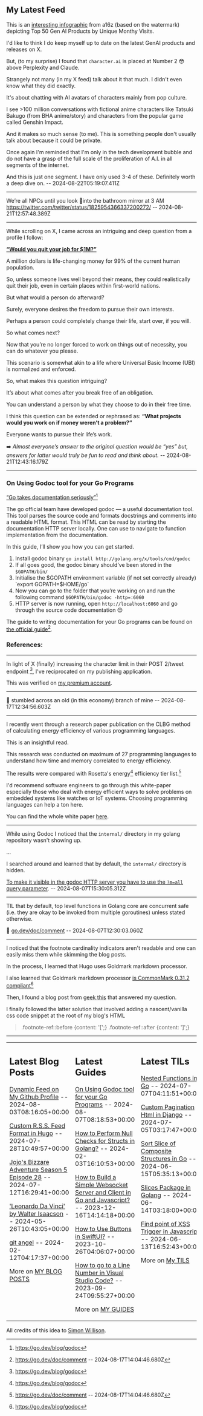 ## My Latest Feed

<!-- feed starts -->
This is an [interesting infographic](https://a16z.com/100-gen-ai-apps/) from a16z (based on the watermark) depicting Top 50 Gen AI Products by Unique Monthy Visits.

I'd like to think I do keep myself up to date on the latest GenAI products and releases on X.

But, (to my surprise) I found that `character.ai` is placed at Number 2 😳 above Perplexity and Claude.

Strangely not many (in my X feed) talk about it that much. I didn't even know what they did exactly.

It's about chatting with AI avatars of characters mainly from pop culture.

I see >100 million conversations with fictional anime characters like Tatsuki Bakugo (from BHA anime/story) and characters from the popular game called Genshin Impact.

And it makes so much sense (to me). This is something people don't usually talk about because it could be private.

Once again I'm reminded that I'm only in the tech development bubble and do not have a grasp of the full scale of the proliferation of A.I. in all segments of the internet.

And this is just one segment. I have only used 3-4 of these. Definitely worth a deep dive on. -- 2024-08-22T05:19:07.411Z

---

We’re all NPCs until you look 🗿into the bathroom mirror at 3 AM
https://twitter.com/twitter/status/1825954366337200272/ -- 2024-08-21T12:57:48.389Z

---

While scrolling on X, I came across an intriguing and deep question from a profile I follow:

[**“Would you quit your job for $1M?”**](https://x.com/LiveDigitalArt/status/1826213407306944547)

A million dollars is life-changing money for 99% of the current human population. 

So, unless someone lives well beyond their means, they could realistically quit their job, even in certain places within first-world nations.

But what would a person do afterward?

Surely, everyone desires the freedom to pursue their own interests. 

Perhaps a person could completely change their life, start over, if you will. 

So what comes next? 

Now that you’re no longer forced to work on things out of necessity, you can do whatever you please.

This scenario is somewhat akin to a life where Universal Basic Income (UBI) is normalized and enforced.

So, what makes this question intriguing?

It’s about what comes after you break free of an obligation. 

You can understand a person by what they choose to do in their free time. 

I think this question can be extended or rephrased as:  **“What projects would you work on if money weren’t a problem?”**

Everyone wants to pursue their life’s work.

➡️ *Almost everyone’s answer to the original question would be “yes” but, answers for latter would truly be fun to read and think about.* -- 2024-08-21T12:43:16.179Z

---

### On Using Godoc tool for your Go Programs

[“Go takes documentation seriously”](https://go.dev/blog/godoc)[^1] 

The go official team have developed godoc — a useful documentation tool.
This tool parses the source code and formats docstrings and comments into a readable HTML format.
This HTML can be read by starting the documentation HTTP server locally.
One can use to navigate to function implementation from the documentation.

In this guide, I’ll show you how you can get started.

1. Install godoc binary
    `go install http://golang.org/x/tools/cmd/godoc`
2. If all goes good, the godoc binary should’ve been stored in the `$GOPATH/bin/`
3. Initialise the $GOPATH environment variable (if not set correctly already)
    `export GOPATH=$HOME/go`
4. Now you can go to the folder that you’re working on and run the following command
    `$GOPATH/bin/godoc -http=:6060`
5. HTTP server is now running, open `http://localhost:6060` and go through the source code documentation 😊

The guide to writing documentation for your Go programs can be found on [the official guide](https://go.dev/doc/comment)[^2].

### References:
[^1]: https://go.dev/blog/godoc
[^2]: https://go.dev/doc/comment
 -- 2024-08-17T14:04:46.680Z

---

In light of X (finally) increasing the character limit in their POST 2/tweet endpoint [^1], I've reciprocated on my publishing application.

This was verified on [my premium account](https://x.com/TnvMadhav/status/1824789749762077146).

[^1]: https://x.com/tapshah21/status/1823480895678165142 -- 2024-08-17T13:32:43.564Z

---

🥲 stumbled across an old (in this economy) branch of mine -- 2024-08-17T12:34:56.603Z

---

I recently went through a research paper publication on the CLBG method of calculating energy efficiency of various programming languages.

This is an insightful read.

This research was conducted on maximum of 27 programming languages to understand how time and memory correlated to energy efficiency. 

The results were compared with Rosetta's energy[^1] efficiency tier list.[^2]

I'd recommend software engineers to go through this white-paper especially those who deal with energy efficient ways to solve problems on embedded systems like watches or IoT systems. Choosing programming languages can help a ton here.

You can find the whole white paper [here](https://haslab.github.io/SAFER/scp21.pdf).

[^1]: https://rosettacode.org/wiki/Rosetta_Code
[^2]: https://github.com/greensoftwarelab/RosettaExamples -- 2024-08-10T09:38:35.607Z

---

While using Godoc I noticed that the `internal/` directory in my golang repository wasn't showing up. 

...


I searched around and learned that by 
default, the `internal/` directory is hidden.

[To make it visible in the godoc HTTP server you have to use the `?m=all` query parameter](https://stackoverflow.com/questions/67185294/cant-godoc-create-documentation-for-packages-within-internal-folder). -- 2024-08-07T15:30:05.312Z

---

TIL that by default, top level functions in Golang core are concurrent safe (i.e. they are okay to be invoked from multiple goroutines) unless stated otherwise.

🔗 [go.dev/doc/comment](https://go.dev/doc/comment)
 -- 2024-08-07T12:30:03.060Z

---

I noticed that the footnote cardinality indicators aren't readable and one can easily miss them while skimming the blog posts.

In the process, I learned that Hugo uses Goldmark markdown processor.


I also learned that Goldmark markdown processor [is CommonMark 0.31.2 compliant](https://michal.sapka.me/blog/2023/footnotes-in-hugo-and-goldmark/)[^1]


Then, I found a blog post from [geek this](https://geekthis.net/post/hugo-footnotes-and-citations/) that answered my question.


I finally followed the latter solution that involved adding a nascent/vanilla css code snippet at the root of my blog's HTML

> .footnote-ref::before {content: '[';}
> .footnote-ref::after {content: ']';}


[^1]: Only today I got to know about something called CommonMark that defines markdown specification.  You can refer to this RFC document that describes the protocol to convert markdown to html. https://spec.commonmark.org/0.31.2/.  -- 2024-08-03T12:30:12.658Z
<!-- feed ends -->


---


<table><tr><td valign="top" width="33%">

## Latest Blog Posts

<!-- blog starts -->
[Dynamic Feed on My Github Profile](https://tnvmadhav.me/blog/dynamic-feed-on-my-github-profile/) -- 2024-08-03T08:16:05+00:00

[Custom R.S.S. Feed Format in Hugo](https://tnvmadhav.me/blog/custom-rss-feed-format-in-hugo/) -- 2024-07-28T10:49:57+00:00

[Jojo's Bizzare Adventure Season 5 Episode 28](https://tnvmadhav.me/blog/jojos-bizzare-adventure-season-5-episode-28/) -- 2024-07-12T16:29:41+00:00

['Leonardo Da Vinci' by Walter Isaacson](https://tnvmadhav.me/blog/leonardo-da-vinci-by-walter-isaacson/) -- 2024-05-26T10:43:05+00:00

[git angel](https://tnvmadhav.me/blog/good-git-practices/) -- 2024-02-12T04:17:37+00:00

More on [MY BLOG POSTS](https://tnvmadhav.me/blog/)
<!-- blog ends -->

</td><td valign="top" width="34%">

## Latest Guides

<!-- guide starts -->
[On Using Godoc tool for your Go Programs](https://tnvmadhav.me/guides/on-using-godoc-tool/) -- 2024-08-07T08:18:53+00:00

[How to Perform Null Checks for Structs in Golang?](https://tnvmadhav.me/guides/how-to-perform-null-checks-for-structs-in-golang/) -- 2024-02-03T16:10:53+00:00

[How to Build a Simple Websocket Server and Client in Go and Javascript?](https://tnvmadhav.me/guides/how-to-build-a-simple-websocket-server-and-client-in-go/) -- 2023-12-16T14:14:18+00:00

[How to Use Buttons in SwiftUI?](https://tnvmadhav.me/guides/how-to-use-buttons-in-swiftui/) -- 2023-10-26T04:06:07+00:00

[How to go to a Line Number in Visual Studio Code?](https://tnvmadhav.me/guides/how-to-go-to-line-in-visual-studio-code/) -- 2023-09-24T09:55:27+00:00

More on [MY GUIDES](https://tnvmadhav.me/guides/)
<!-- guide ends -->

</td><td valign="top" width="33%">

## Latest TILs

<!-- til starts -->
[Nested Functions in Go](https://tnvmadhav.me/til/nested-functions-in-go/) -- 2024-07-07T04:11:51+00:00

[Custom Pagination Html in Django](https://tnvmadhav.me/til/custom-pagination-html-in-django/) -- 2024-07-05T03:17:47+00:00

[Sort Slice of Composite Structures in Go](https://tnvmadhav.me/til/sort-slice-of-composite-structures-in-go/) -- 2024-06-15T05:35:13+00:00

[Slices Package in Golang](https://tnvmadhav.me/til/slices-package-in-golang/) -- 2024-06-14T03:18:00+00:00

[Find point of XSS Trigger in Javascript](https://tnvmadhav.me/til/find-source-of-xss-trigger-in-javascript/) -- 2024-06-13T16:52:43+00:00

More on [My TILS](https://tnvmadhav.me/til/)
<!-- til ends -->

</td></tr></table>


All credits of this idea to [Simon Willison](https://github.com/simonw/simonw/).